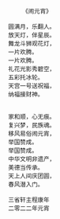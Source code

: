           《闹元宵》 
     
      圆满月，乐翻人。
      放天灯，伴星辰。
      舞龙斗狮观花灯，
      一片欢腾。
      一片欢腾。
      礼花光影秀碧空，
      五彩托冰轮。
      天宫一号送祝福，
      纳福接财神。
     

      家和顺，心无痕。
      复兴梦，民族魂。
      移风易俗闹元宵，
      举国赞成。
      举国赞成。
      中华文明非遗产，
      美德当传承。
      天上人间庆团圆，
      春风潜入门。

      三省轩主程康年
      二零二二年元宵
